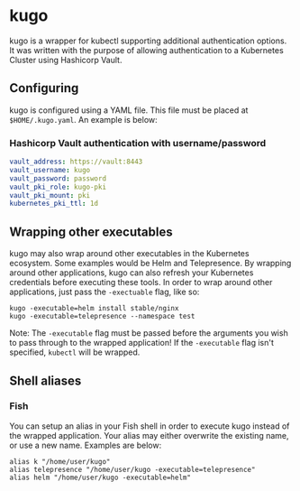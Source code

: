 # kugo
kugo is a wrapper for kubectl supporting additional authentication options. It was written with the purpose of allowing authentication
to a Kubernetes Cluster using Hashicorp Vault.

## Configuring
kugo is configured using a YAML file. This file must be placed at `$HOME/.kugo.yaml`. An example is below:

### Hashicorp Vault authentication with username/password
```yaml
vault_address: https://vault:8443
vault_username: kugo
vault_password: password
vault_pki_role: kugo-pki
vault_pki_mount: pki
kubernetes_pki_ttl: 1d 
```

## Wrapping other executables
kugo may also wrap around other executables in the Kubernetes ecosystem. Some examples would be Helm and Telepresence. By wrapping around other applications, kugo can also refresh your Kubernetes credentials before
executing these tools. In order to wrap around other applications, just pass the `-exectuable` flag, like so:

```
kugo -executable=helm install stable/nginx
kugo -executable=telepresence --namespace test
```

Note: The `-executable` flag must be passed before the arguments you wish to pass through to the wrapped application! If the `-executable` flag isn't specified, `kubectl` will be wrapped.

## Shell aliases
### Fish
You can setup an alias in your Fish shell in order to execute kugo instead of the wrapped application. Your alias may either overwrite the existing name, or use a new name. Examples are below:

```
alias k "/home/user/kugo"
alias telepresence "/home/user/kugo -executable=telepresence"
alias helm "/home/user/kugo -executable=helm"
```